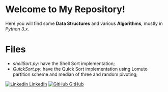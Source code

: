 # Welcome to My Repository!

Here you will find some **Data Structures** and various **Algorithms**, mostly in *Python 3.x.*

# Files
- *shellSort.py*: have the Shell Sort implementation;
- *QuickSort.py*: have the Quick Sort implementation using Lomuto partition scheme and median of three and random pivoting;



[![Linkedin](https://i.stack.imgur.com/gVE0j.png) LinkedIn](https://www.linkedin.com/in/martim-presser-774667153/)
[![GitHub](https://i.stack.imgur.com/tskMh.png) GitHub](https://github.com/martimkun)
